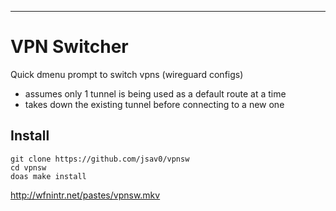 ---
# VPN Switcher 
Quick dmenu prompt to switch vpns (wireguard configs)
- assumes only 1 tunnel is being used as a default route at a time
- takes down the existing tunnel before connecting to a new one

## Install 
```
git clone https://github.com/jsav0/vpnsw
cd vpnsw
doas make install
```
http://wfnintr.net/pastes/vpnsw.mkv
